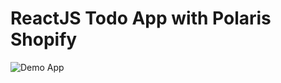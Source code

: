 # ReactJS Todo App with Polaris Shopify

![Demo App](https://res.cloudinary.com/den0awox0/image/upload/v1715762850/AVADA/images/gj42adyhluqfilelzwqn.png)
